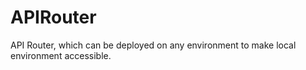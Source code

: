 # APIRouter
API Router, which can be deployed on any environment to make local environment accessible.
